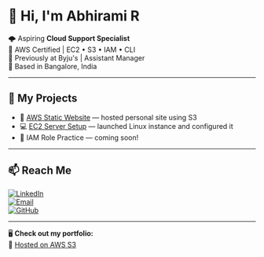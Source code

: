 # 👋 Hi, I'm Abhirami R

🌩️ Aspiring **Cloud Support Specialist**  
🧠 AWS Certified | EC2 • S3 • IAM • CLI  
💼 Previously at Byju's | Assistant Manager  
📍 Based in Bangalore, India

---

## 🚀 My Projects

- 🧾 [AWS Static Website](https://github.com/Abhirami-G/aws-static-site) — hosted personal site using S3
- 💻 [EC2 Server Setup](https://github.com/Abhirami-G/ec2-ssh-demo) — launched Linux instance and configured it
- 🔐 IAM Role Practice — coming soon!

---

## 📫 Reach Me

[![LinkedIn](https://img.shields.io/badge/LinkedIn-AbhiramiG-blue?logo=linkedin&style=for-the-badge)](https://www.linkedin.com/in/abhiramig)  
[![Email](https://img.shields.io/badge/Email-abhirami@email.com-red?logo=gmail&style=for-the-badge)](mailto:abhirami@email.com)  
[![GitHub](https://img.shields.io/badge/GitHub-Abhirami--G-black?logo=github&style=for-the-badge)](https://github.com/Abhirami-G)

---

🖥️ **Check out my portfolio:**  
📁 [Hosted on AWS S3](https://your-s3-website-link.com)

